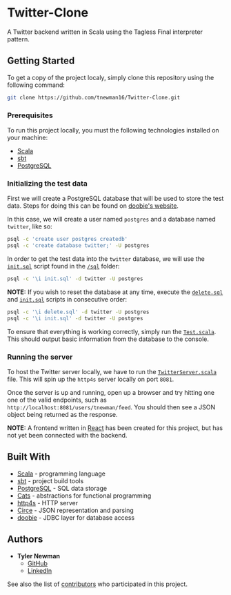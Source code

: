 # Twitter-Clone
A Twitter backend written in Scala using the Tagless Final interpreter pattern.

## Getting Started

To get a copy of the project localy, simply clone this repository using the following command:
```sh
git clone https://github.com/tnewman16/Twitter-Clone.git
```

### Prerequisites

To run this project locally, you must the following technologies installed on your machine:

* [Scala](https://www.scala-lang.org/download/)
* [sbt](https://www.scala-sbt.org/1.0/docs/Setup.html)
* [PostgreSQL](https://www.postgresql.org/download/)

### Initializing the test data

First we will create a PostgreSQL database that will be used to store the test data. Steps for doing this can be found on [doobie's website](https://tpolecat.github.io/doobie/docs/01-Introduction.html).

In this case, we will create a user named `postgres` and a database named `twitter`, like so:
```sh
psql -c 'create user postgres createdb'
psql -c 'create database twitter;' -U postgres
```

In order to get the test data into the `twitter` database, we will use the [`init.sql`](/sql/init.sql) script found in the [`/sql`](/sql) folder:
```sh
psql -c '\i init.sql' -d twitter -U postgres
```

**NOTE:** If you wish to reset the database at any time, execute the [`delete.sql`](/sql/delete.sql) and [`init.sql`](/sql/init.sql) scripts in consecutive order:
```sh
psql -c '\i delete.sql' -d twitter -U postgres
psql -c '\i init.sql' -d twitter -U postgres
```

To ensure that everything is working correctly, simply run the [`Test.scala`](/src/main/scala/com.casestudy.twitter/Test.scala). This should output basic information from the database to the console.

### Running the server

To host the Twitter server locally, we have to run the [`TwitterServer.scala`](src/main/scala/com.casestudy.twitter/server/TwitterServer.scala) file. This will spin up the `http4s` server locally on port `8081`.

Once the server is up and running, open up a browser and try hitting one one of the valid endpoints, such as `http://localhost:8081/users/tnewman/feed`. You should then see a JSON object being returned as the response.

**NOTE:** A frontend written in [React](https://reactjs.org) has been created for this project, but has not yet been connected with the backend.

## Built With

* [Scala](https://www.scala-lang.org) - programming language
* [sbt](https://www.scala-sbt.org) - project build tools
* [PostgreSQL](https://www.postgresql.org) - SQL data storage
* [Cats](https://typelevel.org/cats/) - abstractions for functional programming
* [http4s](https://http4s.org) - HTTP server
* [Circe](https://circe.github.io/circe/) - JSON representation and parsing
* [doobie](https://tpolecat.github.io/doobie/) - JDBC layer for database access

## Authors

* **Tyler Newman**
  * [GitHub](https://github.com/tnewman16)
  * [LinkedIn](https://www.linkedin.com/in/tnewman16/)

See also the list of [contributors](https://github.com/tnewman16/Twitter-Clone/contributors) who participated in this project.
